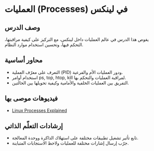 # العمليات (Processes) في لينكس

## وصف الدرس
يغوص هذا الدرس في عالم العمليات داخل لينكس، مع التركيز على كيفية مراقبتها، التحكم فيها، وتحسين استخدام موارد النظام.

## محاور أساسية
- التعرف على معرّف العملية (PID) ودور العمليات الأم والفرعية.
- استخدام أوامر ps, top, htop, kill لمراقبة العمليات والتحكم بها.
- التفريق بين العمليات الخلفية والأمامية وكيفية تحويلها بين الحالتين.

## فيديوهات موصى بها
- [Linux Processes Explained](https://www.youtube.com/watch?v=ROjZy1WbCIA)

## إرشادات التعلّم الذاتي
- تابع تأثير تشغيل تطبيقات مختلفة على استهلاك الذاكرة ووحدة المعالجة.
- جرّب إرسال إشارات مختلفة للعمليات ولاحظ الاستجابات المتباينة.
